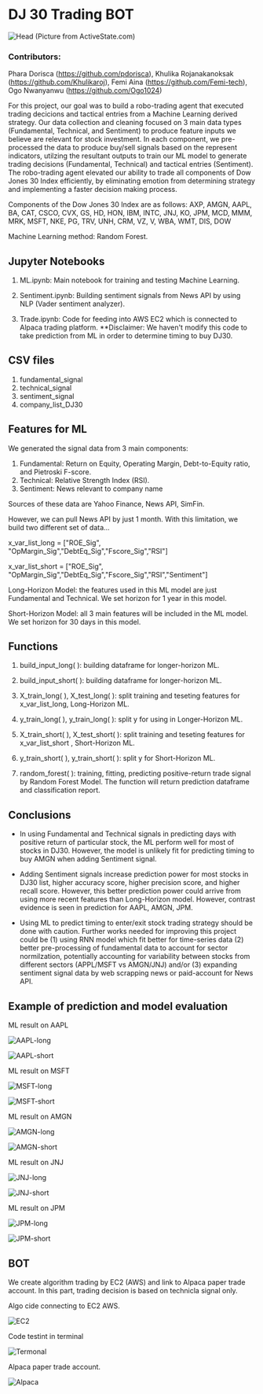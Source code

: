 # DJ 30 Trading BOT

![Head](Images/Head.PNG)
(Picture from ActiveState.com)

### Contributors: 
Phara Dorisca (https://github.com/pdorisca), Khulika Rojanakanoksak (https://github.com/Khulikaroj), Femi Aina (https://github.com/Femi-tech), Ogo Nwanyanwu (https://github.com/Ogo1024)

For this project, our goal was to build a robo-trading agent that executed trading decicions and tactical entries from a Machine Learning derived strategy. Our data collection and cleaning focused on 3 main data types (Fundamental, Technical, and Sentiment) to produce feature inputs we believe are relevant for stock investment. In each component, we pre-processed the data to produce buy/sell signals based on the represent indicators, utilzing the resultant outputs to train our ML model to generate trading decisions (Fundamental, Technical) and tactical entries (Sentiment). The robo-trading agent elevated our ability to trade all components of Dow Jones 30 Index efficiently, by eliminating emotion from determining strategy and implementing a faster decision making process. 

Components of the Dow Jones 30 Index are as follows: AXP, AMGN, AAPL, BA, CAT, CSCO, CVX, GS, HD, HON, IBM, INTC, JNJ, KO, JPM, MCD, MMM, MRK, MSFT, NKE, PG, TRV, UNH, CRM, VZ, V, WBA, WMT, DIS, DOW

Machine Learning method: Random Forest. 

## Jupyter Notebooks

1. ML.ipynb: Main notebook for training and testing Machine Learning.

2. Sentiment.ipynb: Building sentiment signals from News API by using NLP (Vader sentiment analyzer).

3. Trade.ipynb: Code for feeding into AWS EC2 which is connected to Alpaca trading platform. **Disclaimer: We haven't modify this code to take prediction from ML in order to determine timing to buy DJ30. 

## CSV files

1. fundamental_signal
2. technical_signal
3. sentiment_signal
4. company_list_DJ30

## Features for ML

We generated the signal data from 3 main components:
1. Fundamental: Return on Equity, Operating Margin, Debt-to-Equity ratio, and Pietroski F-score.
2. Technical: Relative Strength Index (RSI).
3. Sentiment: News relevant to company name

Sources of these data are Yahoo Finance, News API, SimFin.

However, we can pull News API by just 1 month. With this limitation, we build two different set of data...

x_var_list_long = ["ROE_Sig", "OpMargin_Sig","DebtEq_Sig","Fscore_Sig","RSI"]

x_var_list_short = ["ROE_Sig", "OpMargin_Sig","DebtEq_Sig","Fscore_Sig","RSI","Sentiment"]

Long-Horizon Model: the features used in this ML model are just Fundamental and Technical. We set horizon for 1 year in this model.

Short-Horizon Model:  all 3 main features will be included in the ML model. We set horizon for 30 days in this model.

## Functions

1. build_input_long( ): building dataframe for longer-horizon ML.

2. build_input_short( ): building dataframe for longer-horizon ML.

3. X_train_long( ), X_test_long( ): split training and teseting features for x_var_list_long, Long-Horizon ML.

4. y_train_long( ), y_train_long( ): split y for using in Longer-Horizon ML.

5. X_train_short( ), X_test_short( ): split training and teseting features for x_var_list_short , Short-Horizon ML.

6. y_train_short( ), y_train_short( ): split y for  Short-Horizon ML.

7. random_forest( ): training, fitting, predicting positive-return trade signal by Random Forest Model. The function will return prediction dataframe and classification report.

## Conclusions

* In using Fundamental and Technical signals in predicting days with positive return of particular stock, the ML perform well for most of stocks in DJ30. However, the model is unlikely fit for predicting timing to buy AMGN when adding Sentiment signal.

* Adding Sentiment signals increase prediction power for most stocks in DJ30 list, higher accuracy score, higher precision score, and higher recall score. However, this better prediction power could arrive from using more recent features than Long-Horizon model. However, contrast evidence is seen in prediction for AAPL, AMGN, JPM.

* Using ML to predict timing to enter/exit stock trading strategy should be done with caution. Further works needed for improving this project could be (1) using RNN model which fit better for time-series data (2) better pre-processing of fundamental data to account for sector normilzation, potentially accounting for variability between stocks from different sectors (APPL/MSFT vs AMGN/JNJ) and/or (3) expanding sentiment signal data by web scrapping news or paid-account for News API. 

## Example of prediction and model evaluation

ML result on AAPL

![AAPL-long](Images/AAPL-long.PNG)

![AAPL-short](Images/AAPL-short.PNG)

ML result on MSFT

![MSFT-long](Images/MSFT-long.PNG)

![MSFT-short](Images/MSFT-short.PNG)

ML result on AMGN

![AMGN-long](Images/AMGN-long.PNG)

![AMGN-short](Images/AMGN-short.PNG)

ML result on JNJ

![JNJ-long](Images/JNJ-long.PNG)

![JNJ-short](Images/JNJ-short.PNG)

ML result on JPM

![JPM-long](Images/JPM-long.PNG)

![JPM-short](Images/JPM-short.PNG)

## BOT

We create algorithm trading by EC2 (AWS) and link to Alpaca paper trade account. In this part, trading decision is based on technicla signal only.

Algo cide connecting to EC2 AWS.

![EC2](Images/Algo-code-connection-to-EC2.PNG)

Code testint in terminal

![Termonal](Images/Terminal-test.PNG)

Alpaca paper trade account.

![Alpaca](Images/Alpaca-Trade-Paper-Account-order-placed-test.PNG)


